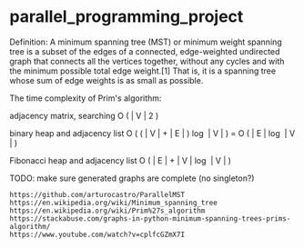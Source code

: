# parallel_programming_project

Definition: A minimum spanning tree (MST) or minimum weight spanning tree is a subset of the edges of a connected, edge-weighted undirected graph that connects all the vertices together, without any cycles and with the minimum possible total edge weight.[1] That is, it is a spanning tree whose sum of edge weights is as small as possible.

The time complexity of Prim's algorithm:

adjacency matrix, searching 	O ( | V | 2 )

binary heap and adjacency list 	O ( ( | V | + | E | ) log ⁡ | V | ) = O ( | E | log ⁡ | V | )

Fibonacci heap and adjacency list 	O ( | E | + | V | log ⁡ | V | )

TODO: make sure generated graphs are complete (no singleton?)

```
https://github.com/arturocastro/ParallelMST
https://en.wikipedia.org/wiki/Minimum_spanning_tree
https://en.wikipedia.org/wiki/Prim%27s_algorithm
https://stackabuse.com/graphs-in-python-minimum-spanning-trees-prims-algorithm/
https://www.youtube.com/watch?v=cplfcGZmX7I
```
